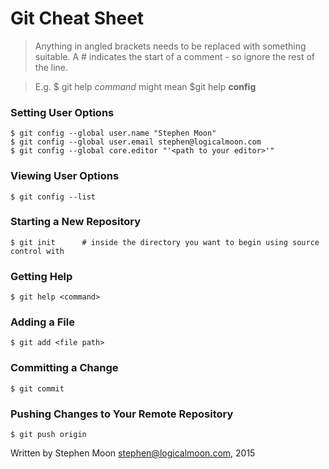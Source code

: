 # Git Cheat Sheet

> Anything in angled brackets needs to be replaced with something suitable.
> A # indicates the start of a comment - so ignore the rest of the line.

> E.g. $ git help *command* might mean $git help **config**

### Setting User Options
```
$ git config --global user.name "Stephen Moon"
$ git config --global user.email stephen@logicalmoon.com
$ git config --global core.editor "'<path to your editor>'" 
```

### Viewing User Options
```
$ git config --list
```

### Starting a New Repository
```
$ git init		# inside the directory you want to begin using source control with
```

### Getting Help
```
$ git help <command>
```

### Adding a File
```
$ git add <file path>
```

### Committing a Change
```
$ git commit
```

### Pushing Changes to Your Remote Repository
```
$ git push origin
```

Written by Stephen Moon stephen@logicalmoon.com, 2015
